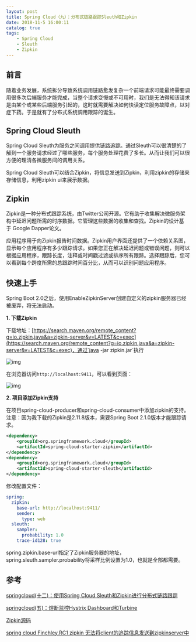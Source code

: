 ```yaml
---
layout: post
title: Spring Cloud（九）：分布式链路跟踪Sleuth和Zipkin
date: 2018-11-5 16:00:11
catalog: true
tags:
    - Spring Cloud
    - Sleuth
    - Zipkin
---
```


## 前言

随着业务发展，系统拆分导致系统调用链路愈发复杂一个前端请求可能最终需要调用很多次后端服务才能完成，当整个请求变慢或不可用时，我们是无法得知该请求是由某个或某些后端服务引起的，这时就需要解决如何快读定位服务故障点，以对症下药。于是就有了分布式系统调用跟踪的诞生。

## Spring Cloud Sleuth

Spring Cloud Sleuth为服务之间调用提供链路追踪。通过Sleuth可以很清楚的了解到一个服务请求经过了哪些服务，每个服务处理花费了多长。从而让我们可以很方便的理清各微服务间的调用关系。

Spring Cloud Sleuth可以结合Zipkin，将信息发送到Zipkin，利用zipkin的存储来存储信息，利用zipkin ui来展示数据。

## Zipkin

Zipkin是一种分布式跟踪系统，由Twitter公司开源。它有助于收集解决微服务架构中延迟问题所需的时序数据。它管理这些数据的收集和查找。Zipkin的设计基于 Google Dapper论文。

应用程序用于向Zipkin报告时间数据。Zipkin用户界面还提供了一个依赖关系图，显示每个应用程序有多少跟踪请求。如果您正在解决延迟问题或错误问题，则可以根据应用程序，跟踪长度，注释或时间戳过滤或排序所有跟踪。选择跟踪后，您可以看到每个跨度所需的总跟踪时间百分比，从而可以识别问题应用程序。

## 快速上手

Spring Boot 2.0之后，使用EnableZipkinServer创建自定义的zipkin服务器已经被废弃，将无法启动。

**1. 下载Zipkin**

下载地址：[https://search.maven.org/remote_content?g=io.zipkin.java&a=zipkin-server&v=LATEST&c=exec](https://search.maven.org/remote_content?g=io.zipkin.java&a=zipkin-server&v=LATEST&c=exec)，通过`java -jar zipkin.jar`执行

![img](../../../../img/in-post/post-spring-cloud/img6.png)

在浏览器访问`http://localhost:9411`，可以看到页面：

![img](../../../../img/in-post/post-spring-cloud/img7.png)

**2. 项目添加Zipkin支持**

在项目spring-cloud-producer和spring-cloud-consumer中添加zipkin的支持。注意：因为我下载的Zipkin是2.11.8版本，需要Spring Boot 2.1.0版本才能跟踪请求。

```xml
<dependency>
    <groupId>org.springframework.cloud</groupId>
    <artifactId>spring-cloud-starter-zipkin</artifactId>
</dependency>
<dependency>
    <groupId>org.springframework.cloud</groupId>
    <artifactId>spring-cloud-starter-sleuth</artifactId>
</dependency>
```

修改配置文件：

```yml
spring:
  zipkin:
    base-url: http://localhost:9411/
    sender:
      type: web
  sleuth:
    sampler:
      probability: 1.0
    trace-id128: true
```

spring.zipkin.base-url指定了Zipkin服务器的地址，spring.sleuth.sampler.probability将采样比例设置为1.0，也就是全部都需要。

## 参考

[springcloud(十二)：使用Spring Cloud Sleuth和Zipkin进行分布式链路跟踪](http://www.ityouknow.com/springcloud/2018/02/02/spring-cloud-sleuth-zipkin.html)

[springcloud(五)：熔断监控Hystrix Dashboard和Turbine](http://www.ityouknow.com/springcloud/2017/05/18/hystrix-dashboard-turbine.html)

[Zipkin源码](https://github.com/openzipkin/zipkin/tree/master/zipkin-server)

[spring cloud Finchley.RC1 zipkin 无法将client的追踪信息发送到zipkinserver中](http://www.springcloud.cn/view/255)